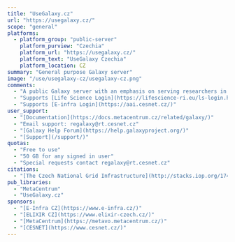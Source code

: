 ```yaml
---
title: "UseGalaxy.cz"
url: "https://usegalaxy.cz/"
scope: "general"
platforms:
  - platform_group: "public-server"
    platform_purview: "Czechia"
    platform_url: "https://usegalaxy.cz/"
    platform_text: "UseGalaxy Czechia"
    platform_location: CZ
summary: "General purpose Galaxy server"
image: "/use/usegalaxy-cz/usegalaxy-cz.png"
comments:
  - "A public Galaxy server with an emphasis on serving researchers in Czechia."
  - "Supports [Life Science Login](https://lifescience-ri.eu/ls-login.html)"
  - "Supports [E-infra Login](https://aai.cesnet.cz/)"
user_support:
  - "[Documentation](https://docs.metacentrum.cz/related/galaxy/)"
  - "Email support: regalaxy@rt.cesnet.cz"
  - "[Galaxy Help Forum](https://help.galaxyproject.org/)"
  - "[Support](/support/)"
quotas:
  - "Free to use"
  - "50 GB for any signed in user"
  - "Special requests contact regalaxy@rt.cesnet.cz"
citations:
  - "[The Czech National Grid Infrastructure](http://stacks.iop.org/1742-6596/898/i=8/a=082042), J Chudoba, I Křenková, M Mulač, M Ruda and J Sitera. *Journal of Physics:* Conference Series, Volume 898, Track 6: Infrastructures, doi:10.1088/1742-6596/898/8/082042"
pub_libraries:
  - "MetaCentrum"
  - "UseGalaxy.cz"
sponsors:
  - "[E-Infra CZ](https://www.e-infra.cz/)"
  - "[ELIXIR CZ](https://www.elixir-czech.cz/)"
  - "[MetaCentrum](https://metavo.metacentrum.cz/)"
  - "[CESNET](https://www.cesnet.cz/)"
---
```

